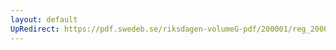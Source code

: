 ```yaml
---
layout: default
UpRedirect: https://pdf.swedeb.se/riksdagen-volumeG-pdf/200001/reg_200001/reg_200001_0112.pdf
---
```

